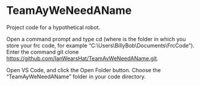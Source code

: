 # TeamAyWeNeedAName
Project code for a hypothetical robot. 

Open a command prompt and type cd <path> (where <path> is the folder in which you store your frc code, for example “C:\Users\BillyBob\Documents\FrcCode”). Enter the command git clone https://github.com/IanWearsHat/TeamAyWeNeedAName.git.
  
Open VS Code, and click the Open Folder button. Choose the “TeamAyWeNeedAName” folder in your code directory.
